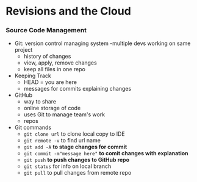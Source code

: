 # Revisions and the Cloud

### Source Code Management
- Git: version control managing system
    -multiple devs working on same project
    - history of changes
    - view, apply, remove changes
    - keep all files in one repo
- Keeping Track
    - HEAD = you are here
    - messages for commits explaining changes
- GitHub
    - way to share
    - online storage of code
    - uses Git to manage team's work
    - repos
- Git commands
    - `git clone url` to clone local copy to IDE
    - `git remote -v` to find url name
    - `git add -A` **to stage changes for commit**
    - `git commit -m"message here"` **to comit changes with explanation**
    - `git push` **to push changes to GitHub repo**
    - `git status` for info on local branch
    - `git pull` to pull changes from remote repo
